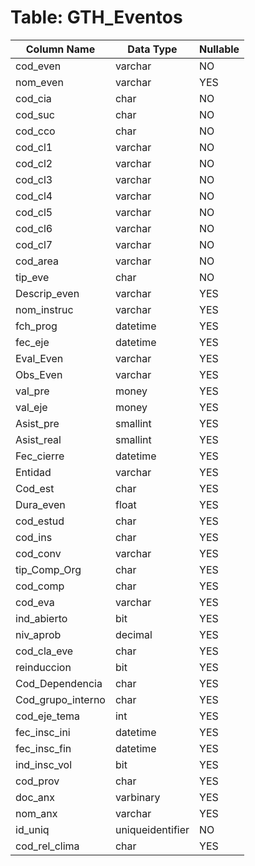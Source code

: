 # Table: GTH_Eventos

| Column Name | Data Type | Nullable |
|-------------|-----------|----------|
| cod_even | varchar | NO |
| nom_even | varchar | YES |
| cod_cia | char | NO |
| cod_suc | char | NO |
| cod_cco | char | NO |
| cod_cl1 | varchar | NO |
| cod_cl2 | varchar | NO |
| cod_cl3 | varchar | NO |
| cod_cl4 | varchar | NO |
| cod_cl5 | varchar | NO |
| cod_cl6 | varchar | NO |
| cod_cl7 | varchar | NO |
| cod_area | varchar | NO |
| tip_eve | char | NO |
| Descrip_even | varchar | YES |
| nom_instruc | varchar | YES |
| fch_prog | datetime | YES |
| fec_eje | datetime | YES |
| Eval_Even | varchar | YES |
| Obs_Even | varchar | YES |
| val_pre | money | YES |
| val_eje | money | YES |
| Asist_pre | smallint | YES |
| Asist_real | smallint | YES |
| Fec_cierre | datetime | YES |
| Entidad | varchar | YES |
| Cod_est | char | YES |
| Dura_even | float | YES |
| cod_estud | char | YES |
| cod_ins | char | YES |
| cod_conv | varchar | YES |
| tip_Comp_Org | char | YES |
| cod_comp | char | YES |
| cod_eva | varchar | YES |
| ind_abierto | bit | YES |
| niv_aprob | decimal | YES |
| cod_cla_eve | char | YES |
| reinduccion | bit | YES |
| Cod_Dependencia | char | YES |
| Cod_grupo_interno | char | YES |
| cod_eje_tema | int | YES |
| fec_insc_ini | datetime | YES |
| fec_insc_fin | datetime | YES |
| ind_insc_vol | bit | YES |
| cod_prov | char | YES |
| doc_anx | varbinary | YES |
| nom_anx | varchar | YES |
| id_uniq | uniqueidentifier | NO |
| cod_rel_clima | char | YES |
